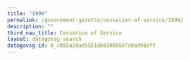 ```yaml
---
title: "1999"
permalink: /government-gazette/cessation-of-service/1999/
description: ""
third_nav_title: Cessation of Service
layout: datagovsg-search
datagovsg-id: d_c055a2dad5551d6010856d7e0a998aff
---
```

